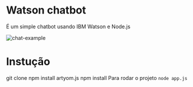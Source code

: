 # Watson chatbot

É um simple chatbot usando IBM Watson e Node.js

![chat-example](https://cdn-images-1.medium.com/max/800/1*iatsJpNf38Kix_In0ddw3g.gif)

# Instução
git clone 
npm install artyom.js
npm install
Para rodar o projeto `node app.js`

